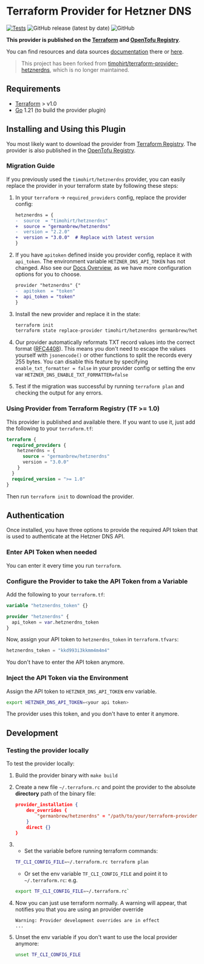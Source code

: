 # Terraform Provider for Hetzner DNS

[![Tests](https://github.com/germanbrew/terraform-provider-hetznerdns/actions/workflows/test.yaml/badge.svg)](https://github.com/germanbrew/terraform-provider-hetznerdns/actions/workflows/test.yaml)
![GitHub release (latest by date)](https://img.shields.io/github/v/release/germanbrew/terraform-provider-hetznerdns)
![GitHub](https://img.shields.io/github/license/germanbrew/terraform-provider-hetznerdns)

**This provider is published on the [Terraform](https://registry.terraform.io/providers/germanbrew/hetznerdns/latest) and [OpenTofu Registry](https://github.com/opentofu/registry/tree/main/providers/g/germanbrew)**.

You can find resources and data sources [documentation](https://registry.terraform.io/providers/germanbrew/hetznerdns/latest/docs) there or [here](docs).

> This project has been forked from [timohirt/terraform-provider-hetznerdns](https://github.com/timohirt/terraform-provider-hetznerdns), which is no longer maintained.

## Requirements

- [Terraform](https://www.terraform.io/downloads.html) > v1.0
- [Go](https://golang.org/) 1.21 (to build the provider plugin)

## Installing and Using this Plugin

You most likely want to download the provider from [Terraform Registry](https://registry.terraform.io/providers/germanbrew/hetznerdns/latest/docs).
The provider is also published in the [OpenTofu Registry](https://github.com/opentofu/registry/tree/main/providers/g/germanbrew).

### Migration Guide

If you previously used the `timohirt/hetznerdns` provider, you can easily replace the provider in your terraform state by following these steps:

1. In your `terraform` -> `required_providers` config, replace the provider config:
   ```diff
   hetznerdns = {
   -  source  = "timohirt/hetznerdns"
   +  source = "germanbrew/hetznerdns"
   -  version = "2.2.0"
   +  version = "3.0.0"  # Replace with latest version
   }
   ```
2. If you have `apitoken` defined inside you provider config, replace it with `api_token`. The environment variable `HETZNER_DNS_API_TOKEN` has not changed.
   Also see our [Docs Overview](https://registry.terraform.io/providers/germanbrew/hetznerdns/latest/docs#schema), as we have more configuration options for you to choose.

   ```diff
   provider "hetznerdns" {"
   -  apitoken  = "token"
   +  api_token = "token"
   }
   ```
3. Install the new provider and replace it in the state:
   ```sh
   terraform init
   terraform state replace-provider timohirt/hetznerdns germanbrew/hetznerdns
   ```
4. Our provider automatically reformats TXT record values into the correct format ([RFC4408](https://datatracker.ietf.org/doc/html/rfc4408#section-3.1.3)).
   This means you don't need to escape the values yourself with `jsonencode()` or other functions to split the records every 255 bytes.
   You can disable this feature by specifying `enable_txt_formatter = false` in your provider config or setting the env var `HETZNER_DNS_ENABLE_TXT_FORMATTER=false`
5. Test if the migration was successful by running `terraform plan` and checking the output for any errors.

### Using Provider from Terraform Registry (TF >= 1.0)

This provider is published and available there. If you want to use it, just
add the following to your `terraform.tf`:

```terraform
terraform {
  required_providers {
    hetznerdns = {
      source = "germanbrew/hetznerdns"
      version = "3.0.0"
    }
  }
  required_version = ">= 1.0"
}
```

Then run `terraform init` to download the provider.

## Authentication

Once installed, you have three options to provide the required API token that
is used to authenticate at the Hetzner DNS API.

### Enter API Token when needed

You can enter it every time you run `terraform`.

### Configure the Provider to take the API Token from a Variable

Add the following to your `terraform.tf`:

```terraform
variable "hetznerdns_token" {}

provider "hetznerdns" {
  api_token = var.hetznerdns_token
}
```

Now, assign your API token to `hetznerdns_token` in `terraform.tfvars`:

```terraform
hetznerdns_token = "kkd993i3kkmm4m4m4"
```

You don't have to enter the API token anymore.

### Inject the API Token via the Environment

Assign the API token to `HETZNER_DNS_API_TOKEN` env variable.

```sh
export HETZNER_DNS_API_TOKEN=<your api token>
```

The provider uses this token, and you don't have to enter it anymore.

## Development

### Testing the provider locally

To test the provider locally:

1. Build the provider binary with `make build`
2. Create a new file `~/.terraform.rc` and point the provider to the absolute **directory** path of the binary file:
    ```json
    provider_installation {
        dev_overrides {
            "germanbrew/hetznerdns" = "/path/to/your/terraform-provider-hetznerdns/bin/"
        }
        direct {}
    }
    ```
3.
   - Set the variable before running terraform commands:
    ```sh
    TF_CLI_CONFIG_FILE=~/.terraform.rc terraform plan
    ```
   - Or set the env variable `TF_CLI_CONFIG_FILE` and point it to `~/.terraform.rc`: e.g.
    ```sh
    export TF_CLI_CONFIG_FILE=~/.terraform.rc`
    ```

1. Now you can just use terraform normally. A warning will appear, that notifies you that you are using an provider override
    ```
    Warning: Provider development overrides are in effect
    ...
    ```
2. Unset the env variable if you don't want to use the local provider anymore:
    ```sh
    unset TF_CLI_CONFIG_FILE
    ```
